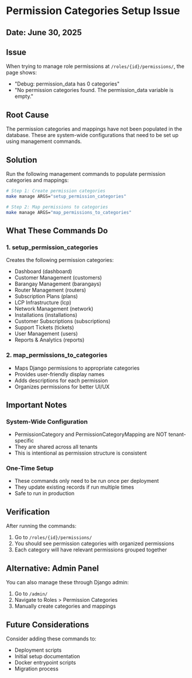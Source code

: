 # Permission Categories Setup Issue

## Date: June 30, 2025

## Issue
When trying to manage role permissions at `/roles/{id}/permissions/`, the page shows:
- "Debug: permission_data has 0 categories"
- "No permission categories found. The permission_data variable is empty."

## Root Cause
The permission categories and mappings have not been populated in the database. These are system-wide configurations that need to be set up using management commands.

## Solution
Run the following management commands to populate permission categories and mappings:

```bash
# Step 1: Create permission categories
make manage ARGS="setup_permission_categories"

# Step 2: Map permissions to categories
make manage ARGS="map_permissions_to_categories"
```

## What These Commands Do

### 1. setup_permission_categories
Creates the following permission categories:
- Dashboard (dashboard)
- Customer Management (customers)
- Barangay Management (barangays)
- Router Management (routers)
- Subscription Plans (plans)
- LCP Infrastructure (lcp)
- Network Management (network)
- Installations (installations)
- Customer Subscriptions (subscriptions)
- Support Tickets (tickets)
- User Management (users)
- Reports & Analytics (reports)

### 2. map_permissions_to_categories
- Maps Django permissions to appropriate categories
- Provides user-friendly display names
- Adds descriptions for each permission
- Organizes permissions for better UI/UX

## Important Notes

### System-Wide Configuration
- PermissionCategory and PermissionCategoryMapping are NOT tenant-specific
- They are shared across all tenants
- This is intentional as permission structure is consistent

### One-Time Setup
- These commands only need to be run once per deployment
- They update existing records if run multiple times
- Safe to run in production

## Verification
After running the commands:
1. Go to `/roles/{id}/permissions/`
2. You should see permission categories with organized permissions
3. Each category will have relevant permissions grouped together

## Alternative: Admin Panel
You can also manage these through Django admin:
1. Go to `/admin/`
2. Navigate to Roles > Permission Categories
3. Manually create categories and mappings

## Future Considerations
Consider adding these commands to:
- Deployment scripts
- Initial setup documentation
- Docker entrypoint scripts
- Migration process

